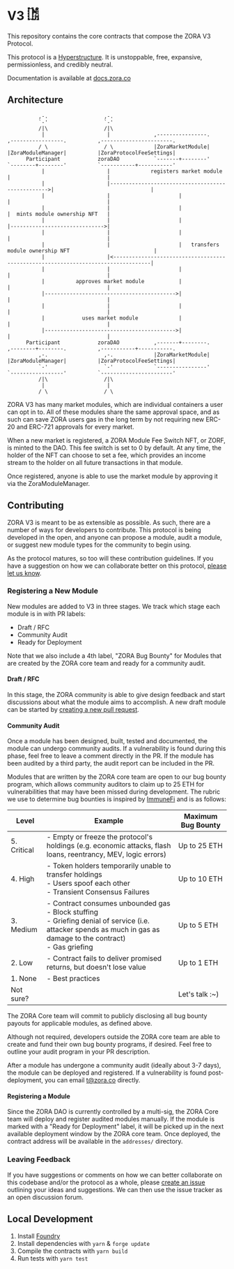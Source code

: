 # V3 𓀨

This repository contains the core contracts that compose the ZORA V3 Protocol.

This protocol is a [Hyperstructure](https://www.jacob.energy/hyperstructures.html). It is unstoppable, free, expansive, permissionless, and credibly neutral.

Documentation is available at [docs.zora.co](https://docs.zora.co)

## Architecture

```
          ,-.                  ,-.
          `-'                  `-'
          /|\                  /|\
           |                    |              ,----------------.          ,-----------------.          ,-----------------------.
          / \                  / \             |ZoraMarketModule|          |ZoraModuleManager|          |ZoraProtocolFeeSettings|
      Participant            zoraDAO           `-------+--------'          `--------+--------'          `-----------+-----------'
           |                    |             registers market module               |                               |
           |                    |-------------------------------------------------->|                               |
           |                    |                      |                            |                               |
           |                    |                      |                            |  mints module ownership NFT   |
           |                    |                      |                            |------------------------------>|
           |                    |                      |                            |                               |
           |                    |                      |   transfers module ownership NFT                           |
           |                    |<----------------------------------------------------------------------------------|
           |                    |                      |                            |                               |
           |          approves market module           |                            |                               |
           |------------------------------------------>|                            |                               |
           |                    |                      |                            |                               |
           |            uses market module             |                            |                               |
           |------------------------------------------>|                            |                               |
      Participant            zoraDAO           ,-------+--------.          ,--------+--------.          ,-----------+-----------.
          ,-.                  ,-.             |ZoraMarketModule|          |ZoraModuleManager|          |ZoraProtocolFeeSettings|
          `-'                  `-'             `----------------'          `-----------------'          `-----------------------'
          /|\                  /|\
           |                    |
          / \                  / \

```

ZORA V3 has many market modules, which are individual containers a user can opt in to. All of these modules share the same approval space, and as such can save ZORA users gas in the long term by not requiring new ERC-20 and ERC-721 approvals for every market.

When a new market is registered, a ZORA Module Fee Switch NFT, or ZORF, is minted to the DAO. This fee switch is set to 0 by default. At any time, the holder of the NFT can choose to set a fee, which provides an income stream to the holder on all future transactions in that module.

Once registered, anyone is able to use the market module by approving it via the ZoraModuleManager.

## Contributing

ZORA V3 is meant to be as extensible as possible. As such, there are a number of ways for developers to contribute. This protocol is being developed in the open, and anyone can propose a module, audit a module, or suggest new module types for the community to begin using.

As the protocol matures, so too will these contribution guidelines. If you have a suggestion on how we can collaborate better on this protocol, [please let us know](#leaving-feedback).

### Registering a New Module

New modules are added to V3 in three stages. We track which stage each module is in with PR labels:

- Draft / RFC
- Community Audit
- Ready for Deployment

Note that we also include a 4th label, "ZORA Bug Bounty" for Modules that are created by the ZORA core team and ready for a community audit.

#### Draft / RFC

In this stage, the ZORA community is able to give design feedback and start discussions about what the module aims to accomplish. A new draft module can be started by [creating a new pull request](https://github.com/ourzora/v3/compare).

#### Community Audit

Once a module has been designed, built, tested and documented, the module can undergo community audits. If a vulnerability is found during this phase, feel free to leave a comment directly in the PR. If the module has been audited by a third party, the audit report can be included in the PR.

Modules that are written by the ZORA core team are open to our bug bounty program, which allows community auditors to claim up to 25 ETH for vulnerabilities that may have been missed during development. The rubric we use to determine bug bounties is inspired by [ImmuneFi](https://immunefi.com/severity-updated/) and is as follows:

| **Level**   | **Example**                                                                                                                                                             | **Maximum Bug Bounty** |
| ----------- | ----------------------------------------------------------------------------------------------------------------------------------------------------------------------- | ---------------------- |
| 5. Critical | - Empty or freeze the protocol's holdings (e.g. economic attacks, flash loans, reentrancy, MEV, logic errors)                                                           | Up to 25 ETH           |
| 4. High     | - Token holders temporarily unable to transfer holdings<br>- Users spoof each other<br>- Transient Consensus Failures                                                   | Up to 10 ETH           |
| 3. Medium   | - Contract consumes unbounded gas<br>- Block stuffing<br>- Griefing denial of service (i.e. attacker spends as much in gas as damage to the contract)<br>- Gas griefing | Up to 5 ETH            |
| 2. Low      | - Contract fails to deliver promised returns, but doesn't lose value                                                                                                    | Up to 1 ETH            |
| 1. None     | - Best practices                                                                                                                                                        |                        |
| Not sure?   |                                                                                                                                                                         | Let's talk :~)         |

The ZORA Core team will commit to publicly disclosing all bug bounty payouts for applicable modules, as defined above.

Although not required, developers outside the ZORA core team are able to create and fund their own bug bounty programs, if desired. Feel free to outline your audit program in your PR description.

After a module has undergone a community audit (ideally about 3-7 days), the module can be deployed and registered. If a vulnerability is found post-deployment, you can email [t@zora.co](mailto:t@zora.co) directly.

#### Registering a Module

Since the ZORA DAO is currently controlled by a multi-sig, the ZORA Core team will deploy and register audited modules manually. If the module is marked with a "Ready for Deployment" label, it will be picked up in the next available deployment window by the ZORA core team. Once deployed, the contract address will be available in the `addresses/` directory.

### Leaving Feedback

If you have suggestions or comments on how we can better collaborate on this codebase and/or the protocol as a whole, please [create an issue](https://github.com/ourzora/v3/issues/new) outlining your ideas and suggestions. We can then use the issue tracker as an open discussion forum.

## Local Development

1. Install [Foundry](https://github.com/gakonst/foundry#installation)
2. Install dependencies with `yarn` & `forge update`
3. Compile the contracts with `yarn build`
4. Run tests with `yarn test`
